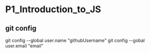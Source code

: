 # P1_Introduction_to_JS
## git config
git config --global user.name "githubUsername"
git config --gobal user.email "email"